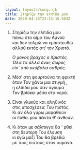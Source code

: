 ```yaml
---
layout: layouts/song.njk
title: Στηρίζω την ελπίδα μου
date: 2020-04-25T23:23:10.503Z
---
```

1. Στηρίζω την ελπίδα μου\
   πάνω στο αίμα του Αμνού\
   και δεν τολμώ να εμπιστευθώ\
   αλλού εκτός απ’ τον Χριστό.

   *Ο μόνος βράχος ο Χριστός.*\
   *Όλα τα άλλα ένας σωρός*\
   *είν’ από σκύβαλα σαθρός.*

2. Μέσ’ στη φουρτούνα τη φρικτή\
   όταν Τον χάνω μια στιγμή ,\
   η ελπίδα μου σαν άγκυρα\
   Τον βρίσκει μέσα στα νερά.

3. Είναι γλυκύς και αληθινός\
   στις υποσχέσεις Του πιστός.\
   Κι αν όλα γύρω μαραθούν\
   οι πόθοι μου πάντα θ’ ανθούν.

4. Κι όταν με σάλπιγγα θα ‘ ρθεί\
   στη δεύτερη Του έλευση\
   κι εγώ μαζί Του θα βρεθώ\
   με τους πιστούς στον ουρανό.